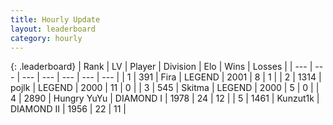 ```yaml
---
title: Hourly Update
layout: leaderboard
category: hourly
---
```


{: .leaderboard}
| Rank | LV | Player | Division | Elo | Wins | Losses |
| --- | --- | --- | --- | --- | --- | --- |
| <span data-change="0">1</span> | 391 | <span title="ID: 418447">Fira</span> | LEGEND | <span data-change="0">2001</span> | <span data-change="0">8</span> | <span data-change="0">1</span> |
| <span data-change="0">2</span> | 1314 | <span title="ID: 4783">pojlk</span> | LEGEND | <span data-change="0">2000</span> | <span data-change="0">11</span> | <span data-change="0">0</span> |
| <span data-change="0">3</span> | 545 | <span title="ID: 402846">Skitma</span> | LEGEND | <span data-change="0">2000</span> | <span data-change="0">5</span> | <span data-change="0">0</span> |
| <span data-change="1">4</span> | 2890 | <span title="ID: 164871">Hungry YuYu</span> | DIAMOND I | <span data-change="31">1978</span> | <span data-change="4">24</span> | <span data-change="0">12</span> |
| <span data-change="-1">5</span> | 1461 | <span title="ID: 392407">Kunzut1k</span> | DIAMOND II | <span data-change="-14">1956</span> | <span data-change="3">22</span> | <span data-change="3">11</span> |